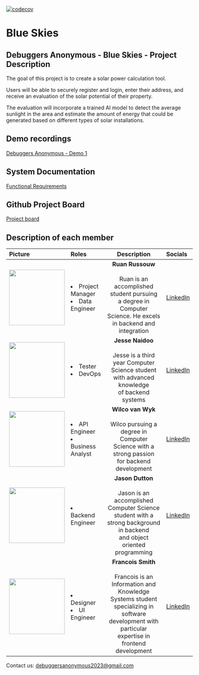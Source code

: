 [![codecov](https://codecov.io/github/COS301-SE-2023/Blue-Skies/branch/main/graph/badge.svg?token=DEFDH7DDQO)](https://codecov.io/github/COS301-SE-2023/Blue-Skies)

# Blue Skies
## Debuggers Anonymous - Blue Skies - Project Description
The goal of this project is to create a solar power calculation tool.

Users will be able to securely register and login, enter their address, and receive an evaluation of the solar potential of their property. 

The evaluation will incorporate a trained AI model to detect the average sunlight in the area and estimate the amount of energy that could be generated based on different types of solar installations.

## Demo recordings
 <a href="">Debuggers Anonymous - Demo 1</a><br>


## System Documentation
<a href="">Functional Requirements</a>

## Github Project Board
<a href="https://github.com/orgs/COS301-SE-2023/projects/10">Project board</a>

## Description of each member
| Picture        | Roles | Description  | Socials |
| :------------- |:---|:--------------:| :-- |
| <img src="https://avatars.githubusercontent.com/u/112243059?v=4" width="150"> |<li>Project Manager<li>Data Engineer| <b>Ruan Russouw</b><br><br> Ruan is an accomplished student pursuing<br> a degree in Computer Science. He excels<br> in backend and integration| <a href="https://www.linkedin.com/in/ruan-rossouw-b7a442267/">LinkedIn</a> |
| <img src="https://avatars.githubusercontent.com/u/52546401?v=4" width="150">  |<li>Tester <li>DevOps| <b>Jesse Naidoo</b><br><br> Jesse is a third year Computer <br>Science student with advanced knowledge<br> of backend systems| <a href="https://www.linkedin.com/in/jesse-naidoo-348574206/">LinkedIn</a> |
| <img src="https://avatars.githubusercontent.com/u/104772223?v=4" width="150"> |<li>API Engineer<li>Business Analyst| <b>Wilco van Wyk</b><br><br>Wilco pursuing a degree in Computer <br> Science with a strong passion<br> for backend development | <a href="https://www.linkedin.com/in/wilco-van-wyk-5b7130268/">LinkedIn</a> |
| <img src="https://avatars.githubusercontent.com/u/105843184?v=4" width="150"> |<li>Backend Engineer| <b>Jason Dutton</b><br><br>Jason is an accomplished Computer Science <br> student with a strong background in backend<br> and object oriented programming | <a href="https://www.linkedin.com/in/jason-dutton-578b5a191/">LinkedIn</a> |
| <img src="https://avatars.githubusercontent.com/u/90509905?v=4" width="150">  |<li>Designer<li>UI Engineer|  <b>Francois Smith</b><br><br>Francois is an Information and Knowledge <br> Systems student specializing in software<br> development with particular expertise in<br> frontend development| <a href="https://www.linkedin.com/in/francois-smith-755a64272">LinkedIn</a> |

Contact us: debuggersanonymous2023@gmail.com
